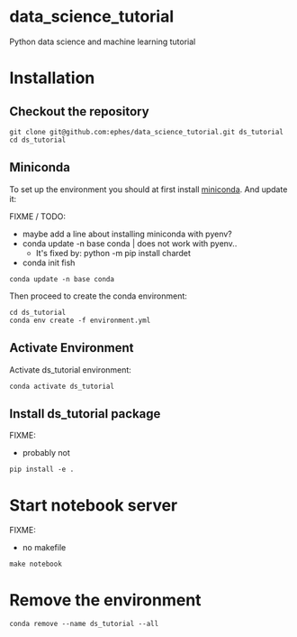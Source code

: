 # data_science_tutorial
Python data science and machine learning tutorial

# Installation

## Checkout the repository

```shell
git clone git@github.com:ephes/data_science_tutorial.git ds_tutorial
cd ds_tutorial
```

## Miniconda

To set up the environment you should at first install
[miniconda](https://conda.io/miniconda.html). And update it:

FIXME / TODO:
* maybe add a line about installing miniconda with pyenv?
* conda update -n base conda | does not work with pyenv..
  * It's fixed by: python -m pip install chardet
* conda init fish

```shell
conda update -n base conda
```

Then proceed to create the conda environment:

```shell
cd ds_tutorial
conda env create -f environment.yml
```

## Activate Environment

Activate ds_tutorial environment:
```shell
conda activate ds_tutorial
```

## Install ds_tutorial package

FIXME:
* probably not

```
pip install -e .
```

# Start notebook server

FIXME:
* no makefile

```shell
make notebook
```

# Remove the environment

```shell
conda remove --name ds_tutorial --all
```